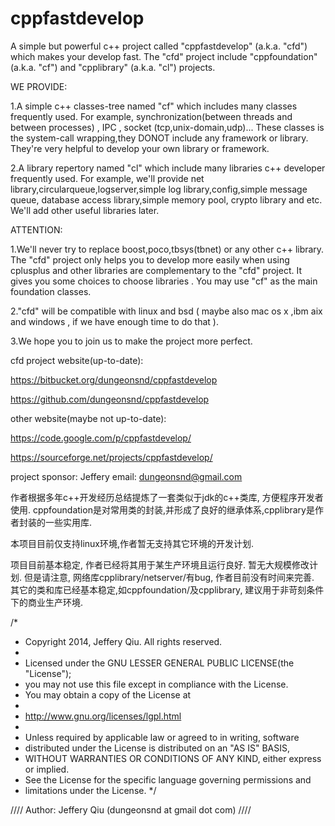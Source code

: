 
cppfastdevelop
==============

A simple but powerful c++ project called "cppfastdevelop" (a.k.a. "cfd") which makes your develop fast. The "cfd" project include "cppfoundation" (a.k.a. "cf") and "cpplibrary" (a.k.a. "cl") projects.

WE PROVIDE:

1.A simple c++ classes-tree named "cf" which includes many classes frequently used.
  For example, synchronization(between threads and between processes) , IPC , socket (tcp,unix-domain,udp)... These classes is the system-call wrapping,they DONOT include any framework or library. They're very helpful to  develop your own library or framework.

2.A library repertory named "cl" which include many libraries c++ developer frequently used.
  For example, we'll provide net library,circularqueue,logserver,simple log library,config,simple message queue, database access library,simple memory pool, crypto library and etc. We'll add other useful libraries later.


ATTENTION:

1.We'll never try to replace boost,poco,tbsys(tbnet) or any other c++ library.
  The "cfd" project only helps you to develop more easily when using cplusplus and other libraries are complementary to the "cfd" project. It gives you some choices to choose libraries . You may use "cf" as the main foundation classes.
  
2."cfd" will be compatible with linux and bsd ( maybe also mac os x ,ibm aix and windows , if we have enough time to do that ).

3.We hope you to join us to make the project more perfect.


cfd project website(up-to-date):

https://bitbucket.org/dungeonsnd/cppfastdevelop

https://github.com/dungeonsnd/cppfastdevelop

other website(maybe not up-to-date):

https://code.google.com/p/cppfastdevelop/

https://sourceforge.net/projects/cppfastdevelop/

project sponsor: Jeffery
email: dungeonsnd@gmail.com


作者根据多年c++开发经历总结提炼了一套类似于jdk的c++类库, 方便程序开发者使用.
cppfoundation是对常用类的封装,并形成了良好的继承体系,cpplibrary是作者封装的一些实用库.

本项目目前仅支持linux环境,作者暂无支持其它环境的开发计划.

项目目前基本稳定, 作者已经将其用于某生产环境且运行良好. 暂无大规模修改计划. 但是请注意, 网络库cpplibrary/netserver/有bug, 作者目前没有时间来完善. 其它的类和库已经基本稳定,如cppfoundation/及cpplibrary, 建议用于非苛刻条件下的商业生产环境.



/*
 * Copyright 2014, Jeffery Qiu. All rights reserved.
 *
 * Licensed under the GNU LESSER GENERAL PUBLIC LICENSE(the "License");
 * you may not use this file except in compliance with the License.
 * You may obtain a copy of the License at
 *
 *   http://www.gnu.org/licenses/lgpl.html
 *
 * Unless required by applicable law or agreed to in writing, software
 * distributed under the License is distributed on an "AS IS" BASIS,
 * WITHOUT WARRANTIES OR CONDITIONS OF ANY KIND, either express or implied.
 * See the License for the specific language governing permissions and
 * limitations under the License.
 */

//// Author: Jeffery Qiu (dungeonsnd at gmail dot com)
////

